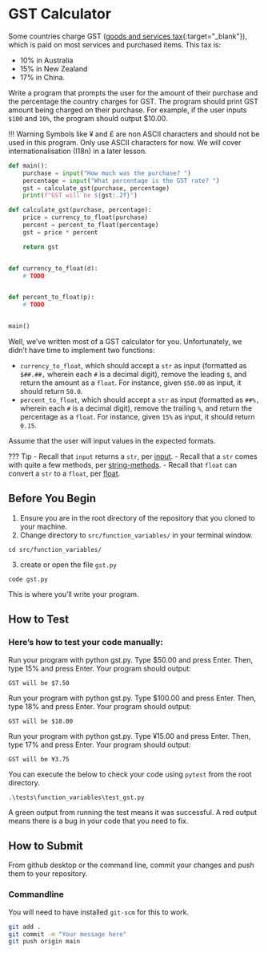 # GST Calculator

Some countries charge GST ([goods and services tax](https://treasury.gov.au/review/tax-white-paper/chart-data/8-the-goods-and-services-tax-and-state-taxes){:target="_blank"}), which is paid on most services and purchased items. This tax is:

- 10% in Australia
- 15% in New Zealand
- 17% in China. 

Write a program that prompts the user for the amount of their purchase and the percentage the country charges for GST. The program should print GST amount being charged on their purchase. For example, if the user inputs `$100` and `10%`, the program should output $10.00.

!!! Warning
    Symbols like ¥ and £ are non ASCII characters and should not be used in this program. Only use ASCII characters for now. We will cover internationalisation (I18n) in a later lesson.


```py
def main():
    purchase = input("How much was the purchase? ")
    percentage = input("What percentage is the GST rate? ")
    gst = calculate_gst(purchase, percentage)
    print(f"GST will be ${gst:.2f}")

def calculate_gst(purchase, percentage):
    price = currency_to_float(purchase)
    percent = percent_to_float(percentage)
    gst = price * percent

    return gst


def currency_to_float(d):
    # TODO


def percent_to_float(p):
    # TODO


main()
```

Well, we’ve written most of a GST calculator for you. Unfortunately, we didn’t have time to implement two functions:

- `currency_to_float`, which should accept a `str` as input (formatted as `$##.##,` wherein each `#` is a decimal digit), remove the leading `$`, and return the amount as a `float`. For instance, given `$50.00` as input, it should return `50.0`.
- `percent_to_float`, which should accept a `str` as input (formatted as `##%,` wherein each `#` is a decimal digit), remove the trailing `%`, and return the percentage as a `float`. For instance, given `15%` as input, it should return `0.15`.

Assume that the user will input values in the expected formats.

??? Tip
    - Recall that `input` returns a `str`, per [input](https://docs.python.org/3/library/functions.html#input).
    - Recall that a `str` comes with quite a few methods, per [string-methods](https://docs.python.org/3/library/stdtypes.html#string-methods).
    - Recall that `float` can convert a `str` to a `float`, per [float](https://docs.python.org/3/library/functions.html#float).

## Before You Begin

1. Ensure you are in the root directory of the repository that you cloned to your machine.
2. Change directory to `src/function_variables/` in your terminal window.
```
cd src/function_variables/
```
3. create or open the file `gst.py`
```
code gst.py
```
This is where you’ll write your program.

## How to Test

### Here’s how to test your code manually:

Run your program with python gst.py. Type $50.00 and press Enter. Then, type 15% and press Enter. Your program should output:
```
GST will be $7.50    
```
Run your program with python gst.py. Type $100.00 and press Enter. Then, type 18% and press Enter. Your program should output:
```
GST will be $18.00
```
Run your program with python gst.py. Type ¥15.00 and press Enter. Then, type 17% and press Enter. Your program should output:
```
GST will be ¥3.75
```

You can execute the below to check your code using `pytest` from the root directory.

```
.\tests\function_variables\test_gst.py
```

A green output from running the test means it was successful. A red output means there is a bug in your code that you need to fix.

## How to Submit

From github desktop or the command line, commit your changes and push them to your repository.

### Commandline 
You will need to have installed `git-scm` for this to work.

```bash
git add .
git commit -m "Your message here"
git push origin main
```